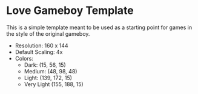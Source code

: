 # Love Gameboy Template

This is a simple template meant to be used as a starting point for games in the style of the original gameboy.

 - Resolution: 160 x 144
 - Default Scaling: 4x
 - Colors:
 	- Dark: (15, 56, 15)
 	- Medium: (48, 98, 48)
 	- Light: (139, 172, 15)
 	- Very Light (155, 188, 15)